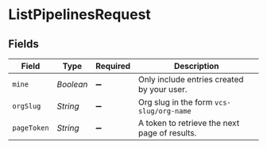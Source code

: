 # ListPipelinesRequest


## Fields

| Field                                         | Type                                          | Required                                      | Description                                   |
| --------------------------------------------- | --------------------------------------------- | --------------------------------------------- | --------------------------------------------- |
| `mine`                                        | *Boolean*                                     | :heavy_minus_sign:                            | Only include entries created by your user.    |
| `orgSlug`                                     | *String*                                      | :heavy_minus_sign:                            | Org slug in the form `vcs-slug/org-name`      |
| `pageToken`                                   | *String*                                      | :heavy_minus_sign:                            | A token to retrieve the next page of results. |